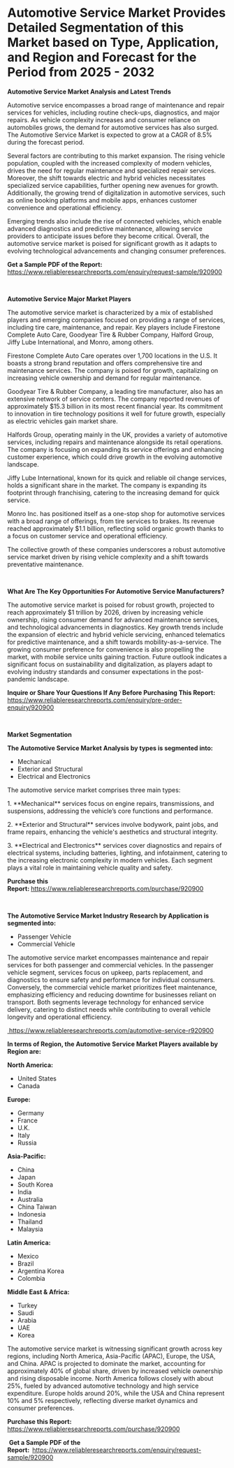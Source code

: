 <p><h1>Automotive Service Market Provides Detailed Segmentation of this Market based on Type, Application, and Region and Forecast for the Period from 2025 - 2032</h1></p><p><strong>Automotive Service Market Analysis and Latest Trends</strong></p>
<p><p>Automotive service encompasses a broad range of maintenance and repair services for vehicles, including routine check-ups, diagnostics, and major repairs. As vehicle complexity increases and consumer reliance on automobiles grows, the demand for automotive services has also surged. The Automotive Service Market is expected to grow at a CAGR of 8.5% during the forecast period. </p><p>Several factors are contributing to this market expansion. The rising vehicle population, coupled with the increased complexity of modern vehicles, drives the need for regular maintenance and specialized repair services. Moreover, the shift towards electric and hybrid vehicles necessitates specialized service capabilities, further opening new avenues for growth. Additionally, the growing trend of digitalization in automotive services, such as online booking platforms and mobile apps, enhances customer convenience and operational efficiency.</p><p>Emerging trends also include the rise of connected vehicles, which enable advanced diagnostics and predictive maintenance, allowing service providers to anticipate issues before they become critical. Overall, the automotive service market is poised for significant growth as it adapts to evolving technological advancements and changing consumer preferences.</p></p>
<p><strong>Get a Sample PDF of the Report:&nbsp;</strong> <a href="https://www.reliableresearchreports.com/enquiry/request-sample/920900?utm_campaign=2655&utm_medium=2&utm_source=Github&utm_content=ia&utm_term=18042025&utm_id=automotive-service">https://www.reliableresearchreports.com/enquiry/request-sample/920900</a></p>
<p>&nbsp;</p>
<p><strong>Automotive Service Major Market Players</strong></p>
<p><p>The automotive service market is characterized by a mix of established players and emerging companies focused on providing a range of services, including tire care, maintenance, and repair. Key players include Firestone Complete Auto Care, Goodyear Tire & Rubber Company, Halford Group, Jiffy Lube International, and Monro, among others.</p><p>Firestone Complete Auto Care operates over 1,700 locations in the U.S. It boasts a strong brand reputation and offers comprehensive tire and maintenance services. The company is poised for growth, capitalizing on increasing vehicle ownership and demand for regular maintenance.</p><p>Goodyear Tire & Rubber Company, a leading tire manufacturer, also has an extensive network of service centers. The company reported revenues of approximately $15.3 billion in its most recent financial year. Its commitment to innovation in tire technology positions it well for future growth, especially as electric vehicles gain market share.</p><p>Halfords Group, operating mainly in the UK, provides a variety of automotive services, including repairs and maintenance alongside its retail operations. The company is focusing on expanding its service offerings and enhancing customer experience, which could drive growth in the evolving automotive landscape.</p><p>Jiffy Lube International, known for its quick and reliable oil change services, holds a significant share in the market. The company is expanding its footprint through franchising, catering to the increasing demand for quick service.</p><p>Monro Inc. has positioned itself as a one-stop shop for automotive services with a broad range of offerings, from tire services to brakes. Its revenue reached approximately $1.1 billion, reflecting solid organic growth thanks to a focus on customer service and operational efficiency.</p><p>The collective growth of these companies underscores a robust automotive service market driven by rising vehicle complexity and a shift towards preventative maintenance.</p></p>
<p>&nbsp;</p>
<p><strong>What Are The Key Opportunities For Automotive Service Manufacturers?</strong></p>
<p><p>The automotive service market is poised for robust growth, projected to reach approximately $1 trillion by 2026, driven by increasing vehicle ownership, rising consumer demand for advanced maintenance services, and technological advancements in diagnostics. Key growth trends include the expansion of electric and hybrid vehicle servicing, enhanced telematics for predictive maintenance, and a shift towards mobility-as-a-service. The growing consumer preference for convenience is also propelling the market, with mobile service units gaining traction. Future outlook indicates a significant focus on sustainability and digitalization, as players adapt to evolving industry standards and consumer expectations in the post-pandemic landscape.</p></p>
<p><strong>Inquire or Share Your Questions If Any Before Purchasing This Report:</strong> <a href="https://www.reliableresearchreports.com/enquiry/pre-order-enquiry/920900?utm_campaign=2655&utm_medium=2&utm_source=Github&utm_content=ia&utm_term=18042025&utm_id=automotive-service">https://www.reliableresearchreports.com/enquiry/pre-order-enquiry/920900</a></p>
<p>&nbsp;</p>
<p><strong>Market Segmentation</strong></p>
<p><strong>The Automotive Service Market Analysis by types is segmented into:</strong></p>
<p><ul><li>Mechanical</li><li>Exterior and Structural</li><li>Electrical and Electronics</li></ul></p>
<p><p>The automotive service market comprises three main types: </p><p>1. **Mechanical** services focus on engine repairs, transmissions, and suspensions, addressing the vehicle’s core functions and performance.</p><p>2. **Exterior and Structural** services involve bodywork, paint jobs, and frame repairs, enhancing the vehicle's aesthetics and structural integrity.</p><p>3. **Electrical and Electronics** services cover diagnostics and repairs of electrical systems, including batteries, lighting, and infotainment, catering to the increasing electronic complexity in modern vehicles. Each segment plays a vital role in maintaining vehicle quality and safety.</p></p>
<p><strong>Purchase this Report:&nbsp;</strong><a href="https://www.reliableresearchreports.com/purchase/920900?utm_campaign=2655&utm_medium=2&utm_source=Github&utm_content=ia&utm_term=18042025&utm_id=automotive-service">https://www.reliableresearchreports.com/purchase/920900</a></p>
<p>&nbsp;</p>
<p><strong>The Automotive Service Market Industry Research by Application is segmented into:</strong></p>
<p><ul><li>Passenger Vehicle</li><li>Commercial Vehicle</li></ul></p>
<p><p>The automotive service market encompasses maintenance and repair services for both passenger and commercial vehicles. In the passenger vehicle segment, services focus on upkeep, parts replacement, and diagnostics to ensure safety and performance for individual consumers. Conversely, the commercial vehicle market prioritizes fleet maintenance, emphasizing efficiency and reducing downtime for businesses reliant on transport. Both segments leverage technology for enhanced service delivery, catering to distinct needs while contributing to overall vehicle longevity and operational efficiency.</p></p>
<p><a href="https://www.reliableresearchreports.com/automotive-service-r920900?utm_campaign=2655&utm_medium=2&utm_source=Github&utm_content=ia&utm_term=18042025&utm_id=automotive-service">&nbsp;https://www.reliableresearchreports.com/automotive-service-r920900</a></p>
<p><strong>In terms of Region, the Automotive Service Market Players available by Region are:</strong></p>
<p>
    <p> <strong> North America: </strong>
        <ul>
            <li>United States</li>
            <li>Canada</li>
        </ul>
        </p> 
    <p> <strong> Europe: </strong>
        <ul>
            <li>Germany</li>
            <li>France</li>
            <li>U.K.</li>
            <li>Italy</li>
            <li>Russia</li>
        </ul>
        </p> 
    <p> <strong> Asia-Pacific: </strong>
        <ul>
            <li>China</li>
            <li>Japan</li>
            <li>South Korea</li>
            <li>India</li>
            <li>Australia</li>
            <li>China Taiwan</li>
            <li>Indonesia</li>
            <li>Thailand</li>
            <li>Malaysia</li>
        </ul>
        </p> 
    <p> <strong> Latin America: </strong>
        <ul>
            <li>Mexico</li>
            <li>Brazil</li>
            <li>Argentina Korea</li>
            <li>Colombia</li>
        </ul>
        </p> 
    <p> <strong> Middle East & Africa: </strong>
        <ul>
            <li>Turkey</li>
            <li>Saudi</li>
            <li>Arabia</li>
            <li>UAE</li>
            <li>Korea</li>
        </ul>
    </p>
    </p>
<p><p>The automotive service market is witnessing significant growth across key regions, including North America, Asia-Pacific (APAC), Europe, the USA, and China. APAC is projected to dominate the market, accounting for approximately 40% of global share, driven by increased vehicle ownership and rising disposable income. North America follows closely with about 25%, fueled by advanced automotive technology and high service expenditure. Europe holds around 20%, while the USA and China represent 10% and 5% respectively, reflecting diverse market dynamics and consumer preferences.</p></p>
<p><strong>Purchase this Report: </strong><a href="https://www.reliableresearchreports.com/purchase/920900?utm_campaign=2655&utm_medium=2&utm_source=Github&utm_content=ia&utm_term=18042025&utm_id=automotive-service">https://www.reliableresearchreports.com/purchase/920900</a></p>
<p>&nbsp;<strong>Get a Sample PDF of the Report:&nbsp;&nbsp;</strong><a href="https://www.reliableresearchreports.com/enquiry/request-sample/920900?utm_campaign=2655&utm_medium=2&utm_source=Github&utm_content=ia&utm_term=18042025&utm_id=automotive-service">https://www.reliableresearchreports.com/enquiry/request-sample/920900</a></p>
<p><strong></strong></p>
<p><p></p><p></p><p></p></p>